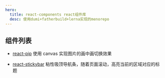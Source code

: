 ```yaml
---
hero:
  title: react-components react组件库
  desc: 使用dumi+fatherbuild+lerna实现的menorepo
---
```


## 组件列表

- [react-pip](/react-pip) 使用 canvas 实现图片的画中画切换效果

- [react-stickybar](/react-stickybar) 粘性吸顶导航条，随着页面滚动，高亮当前的区域对应的标题
